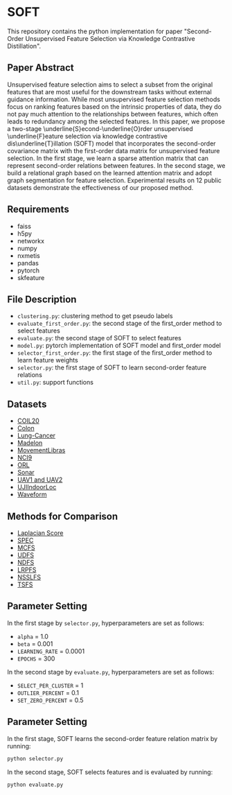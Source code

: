 # SOFT

This repository contains the python implementation for paper "Second-Order Unsupervised Feature Selection via Knowledge Contrastive Distillation".

## Paper Abstract

Unsupervised feature selection aims to select a subset from the original features that are most useful for the downstream tasks without external guidance information. While most unsupervised feature selection methods focus on ranking features based on the intrinsic properties of data, they do not pay much attention to the relationships between features, which often leads to redundancy among the selected features. In this paper, we propose a two-stage \underline{S}econd-\underline{O}rder unsupervised \underline{F}eature selection via knowledge contrastive dis\underline{T}illation (SOFT) model that incorporates the second-order covariance matrix with the first-order data matrix for unsupervised feature selection. In the first stage, we learn a sparse attention matrix that can represent second-order relations between features. In the second stage, we build a relational graph based on the learned attention matrix and adopt graph segmentation for feature selection. Experimental results on 12 public datasets demonstrate the effectiveness of our proposed method.

## Requirements

* faiss
* h5py
* networkx
* numpy
* nxmetis
* pandas
* pytorch
* skfeature

## File Description

* `clustering.py`: clustering method to get pseudo labels
* `evaluate_first_order.py`: the second stage of the first_order method to select features
* `evaluate.py`: the second stage of SOFT to select features
* `model.py`: pytorch implementation of SOFT model and first_order model
* `selector_first_order.py`: the first stage of the first_order method to learn feature weights
* `selector.py`: the first stage of SOFT to learn second-order feature relations
* `util.py`: support functions

## Datasets

* [COIL20](https://www.cs.columbia.edu/CAVE/software/softlib/coil-20.php)
* [Colon](https://www.openml.org/d/1432)
* [Lung-Cancer](https://archive.ics.uci.edu/ml/datasets/Lung+Cancer)
* [Madelon](http://clopinet.com/isabelle/Projects/NIPS2003/)
* [MovementLibras](https://archive.ics.uci.edu/ml/datasets/Libras+Movement)
* [NCI9](https://jundongl.github.io/scikit-feature/datasets.html)
* [ORL](http://www.cad.zju.edu.cn/home/dengcai/Data/FaceData.html)
* [Sonar](https://www.openml.org/d/40)
* [UAV1 and UAV2](https://archive.ics.uci.edu/ml/datasets/Unmanned+Aerial+Vehicle+%28UAV%29+Intrusion+Detection#)
* [UJIIndoorLoc](https://archive.ics.uci.edu/ml/datasets/UJIIndoorLoc)
* [Waveform](https://www.openml.org/d/60)

## Methods for Comparison

* [Laplacian Score](http://www.cad.zju.edu.cn/home/dengcai/Publication/Conference/2005_NIPS_LaplacianScore.pdf)
* [SPEC](https://dl.acm.org/doi/abs/10.1145/1273496.1273641?casa_token=pAvDhm9_rCYAAAAA:Tg__sn3p15B6Fmc7oHfkXArYVyBPUw-i_b32NKNY8ma8JyPySXeTvKXreUGVKF3vtp9SJW0-rgeKCio)
* [MCFS](https://dl.acm.org/doi/abs/10.1145/1835804.1835848?casa_token=iiLbJVdNt30AAAAA:fd9bA9filcl25TuTwrvrICYXST3zMVTEzeOyRU_AZjUvif4bC7UypE6U7BI5YyrqEjg6M6RwWfDAGVA)
* [UDFS](https://opus.lib.uts.edu.au/handle/10453/119490)
* [NDFS](https://ojs.aaai.org/index.php/AAAI/article/view/8289)
* [LRPFS](https://www.sciencedirect.com/science/article/pii/S092523121830746X?casa_token=xQHjny52GugAAAAA:jRfjiTf9lq3iJVwTpxKhatY4mXovZmfaFr0vJYrufDAKXi1lTEVoPWdfCD3P5-vmCCCtJXPewxy4)
* [NSSLFS](https://www.sciencedirect.com/science/article/pii/S092523121930027X?casa_token=E2J3Yx3bexMAAAAA:oOyvpQlSRKGz_Ozwo6f_mUtQx_w9BNFwTCkGoKJXdLeMw4_aRF4M_QiwznQKReCTes7QXHEP0Xkm)
* [TSFS](https://www.sciencedirect.com/science/article/pii/S0925231219317199?casa_token=igdE-RDgDMgAAAAA:Lkino7Y6c8Dv8gg7NL5vUl7_uYD0XxN5qokyZVfsZyULjdgcuh-G83jclwFcECe-_uQJM6_6-cyC)

## Parameter Setting

In the first stage by `selector.py`, hyperparameters are set as follows:
* `alpha` = 1.0
* `beta` = 0.001
* `LEARNING_RATE` = 0.0001
* `EPOCHS` = 300

In the second stage by `evaluate.py`, hyperparameters are set as follows:
* `SELECT_PER_CLUSTER` = 1
* `OUTLIER_PERCENT` = 0.1
* `SET_ZERO_PERCENT` = 0.5

## Parameter Setting

In the first stage, SOFT learns the second-order feature relation matrix by running:
```bash
python selector.py
```

In the second stage, SOFT selects features and is evaluated by running:
```bash
python evaluate.py
```